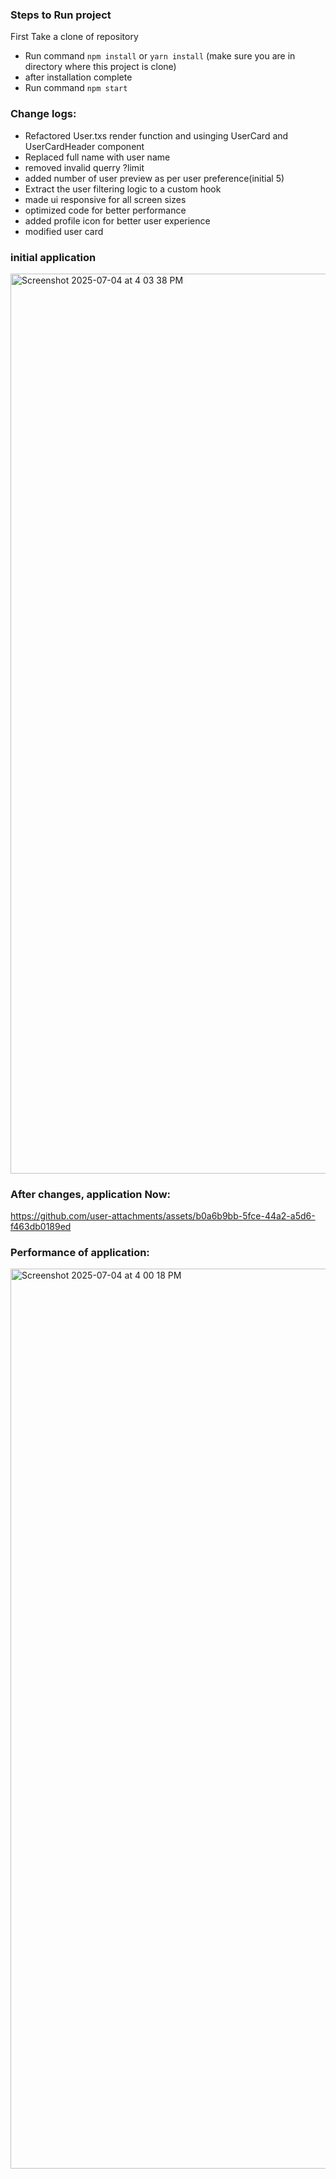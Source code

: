 ### Steps to Run project

First Take a clone of repository

- Run command `npm install` or `yarn install` (make sure you are in directory where this project is clone)
- after installation complete
- Run command `npm start`

### Change logs:
 - Refactored User.txs render function and usinging UserCard and UserCardHeader component
 - Replaced full name with user name
 - removed invalid querry ?limit
 - added number of user preview as per user preference(initial 5)
 - Extract the user filtering logic to a custom hook
 - made ui responsive for all screen sizes
 - optimized code for better performance
 - added profile icon for better user experience
 - modified user card

### initial application

<img width="1440" alt="Screenshot 2025-07-04 at 4 03 38 PM" src="https://github.com/user-attachments/assets/10867869-8935-4d31-acd9-76b57e2783c8" />

### After changes, application Now:

https://github.com/user-attachments/assets/b0a6b9bb-5fce-44a2-a5d6-f463db0189ed


### Performance of application:

<img width="1440" alt="Screenshot 2025-07-04 at 4 00 18 PM" src="https://github.com/user-attachments/assets/fbd60e40-e667-4c44-b0af-8cd74ab4b92b" />
